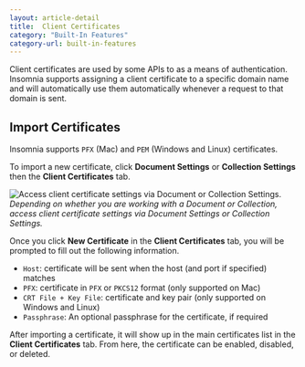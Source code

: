 ```yaml
---
layout: article-detail
title:  Client Certificates
category: "Built-In Features"
category-url: built-in-features
---
```


Client certificates are used by some APIs to as a means of authentication. Insomnia supports assigning a client certificate to a specific domain name and will automatically use them automatically whenever a request to that domain is sent.

## Import Certificates

Insomnia supports `PFX` (Mac) and `PEM` (Windows and Linux) certificates. 

To import a new certificate, click **Document Settings** or **Collection Settings** then the **Client Certificates** tab. 

![Access client certificate settings via Document or Collection Settings.](/assets/images/document-settings.png)
_Depending on whether you are working with a Document or Collection, access client certificate settings via Document Settings or Collection Settings._

Once you click **New Certificate** in the **Client Certificates** tab, you will be prompted to fill out the following information. 

* `Host`: certificate will be sent when the host (and port if specified) matches
* `PFX`: certificate in `PFX` or `PKCS12` format (only supported on Mac)
* `CRT File + Key File`: certificate and key pair (only supported on Windows and Linux)
* `Passphrase`: An optional passphrase for the certificate, if required

After importing a certificate, it will show up in the main certificates list in the **Client Certificates** tab. From here, the certificate can be enabled, disabled, or deleted.